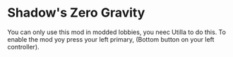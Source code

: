 # Shadow's Zero Gravity
You can only use this mod in modded lobbies, you neec Utilla to do this.
To enable the mod yoy press your left primary, (Bottom button on your left controller).
